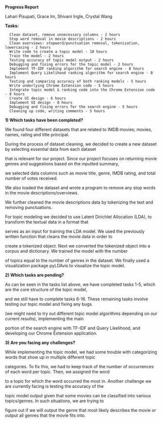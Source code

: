 
**Progress Report**

Lahari Pisupati, Grace Im, Shivani Ingle, Crystal Wang


**Tasks:** 
     
      Clean dataset, remove unnecessary columns - 2 hours
      Stop word removal in movie descriptions - 2 hours
      Clean overviews: stopword/punctuation removal, tokenization, lowercasing - 2 hours
      Write code to create a topic model - 10 hours
      Train the model - 2 hours
      Testing accuracy of topic model output - 2 hours
      Debugging and fixing errors for the topic model - 2 hours
      Implement TF-IDF ranking algorithm for search engine - 8 hours
      Implement Query Likelihood ranking algorithm for search engine - 8 hours
      Testing and comparing accuracy of both ranking models - 5 hours
      Write underlying Chrome Extension code - 5 hours
      Integrate topic model & ranking code into the Chrome Extension code - 8 hours
      Create UI design - 6 hours
      Implement UI design - 8 hours
      Debugging and fixing errors for the search engine - 5 hours
      Cleaning up code, writing comments - 5 hours



 
**1) Which tasks have been completed?**

We found four different datasets that are related to IMDB movies; movies, names, rating and title principal. 

During the process of dataset cleaning, we decided to create a new dataset by selecting essential data from each dataset 

that is relevant for our project. Since our project focuses on returning movie genres and suggestions based on the inputted summary,

we selected data columns such as movie title, genre, IMDB rating, and total number of votes received. 

We also loaded the dataset and wrote a program to remove any stop words in the movie descriptions/overviews. 

We further cleaned the movie descriptions data by tokenizing the text and removing punctuations. 

For topic modeling we decided to use Latent Dirichlet Allocation (LDA), to transform the textual data in a format that 

serves as an input for training the LDA model. We used the previously written function that cleans the movie data in order to 

create a tokenized object. Next we converted the tokenized object into a corpus and dictionary. We trained the model with the number

of topics equal to the number of genres in the dataset. We finally used a visualization package pyLDAvis to visualize the topic model. 




**2) Which tasks are pending?**

As can be seen in the tasks list above, we have completed tasks 1-5, which are the core structure of the topic model, 

and we still have to complete tasks 6-16. These remaining tasks involve testing our topic model and fixing any bugs 

(we might need to try out different topic model algorithms depending on our current results), implementing the main 

portion of the search engine with TF-IDF and Query Likelihood, and developing our Chrome Extension application.  




**3) Are you facing any challenges?**

While implementing the topic model, we had some trouble with categorizing words that show up in multiple different topic 

categories. To fix this, we had to keep track of the number of occurrences of each word per topic. Then, we assigned the word 

to a topic for which the word occurred the most in. Another challenge we are currently facing is testing the accuracy of the 

topic model output given that some movies can be classified into various topics/genres. In such situations, we are trying to 

figure out if we will output the genre that most likely describes the movie or output all genres that the movie fits into. 




